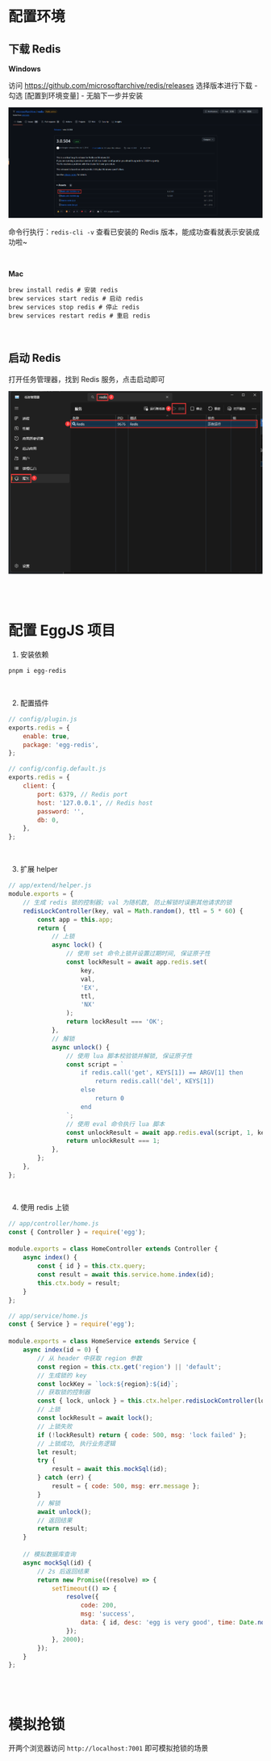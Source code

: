 # 配置环境

## 下载 Redis

**Windows**

访问 https://github.com/microsoftarchive/redis/releases 选择版本进行下载 - 勾选 [配置到环境变量] - 无脑下一步并安装

![image-20240102230117572](./picture/image-20240102230117572.png)

命令行执行：`redis-cli -v` 查看已安装的 Redis 版本，能成功查看就表示安装成功啦~

<br>

**Mac**

```shell
brew install redis # 安装 redis
brew services start redis # 启动 redis
brew services stop redis # 停止 redis
brew services restart redis # 重启 redis
```

<br>

## 启动 Redis

打开任务管理器，找到 Redis 服务，点击启动即可

<img src="./picture/image-20240120234717332.png" alt="image-20240120234717332" style="zoom: 80%;" />

<br><br>

# 配置 EggJS 项目

1. 安装依赖

```bash
pnpm i egg-redis
```

<br>

2. 配置插件

```js
// config/plugin.js
exports.redis = {
    enable: true,
    package: 'egg-redis',
};
```

```js
// config/config.default.js
exports.redis = {
    client: {
        port: 6379, // Redis port
        host: '127.0.0.1', // Redis host
        password: '',
        db: 0,
    },
};
```

<br>

3.  扩展 helper

```js
// app/extend/helper.js
module.exports = {
    // 生成 redis 锁的控制器; val 为随机数, 防止解锁时误删其他请求的锁
    redisLockController(key, val = Math.random(), ttl = 5 * 60) {
        const app = this.app;
        return {
            // 上锁
            async lock() {
                // 使用 set 命令上锁并设置过期时间, 保证原子性
                const lockResult = await app.redis.set(
                    key,
                    val,
                    'EX',
                    ttl,
                    'NX'
                );
                return lockResult === 'OK';
            },
            // 解锁
            async unlock() {
                // 使用 lua 脚本校验锁并解锁, 保证原子性
                const script = `
					if redis.call('get', KEYS[1]) == ARGV[1] then
						return redis.call('del', KEYS[1])
					else
						return 0
					end
				`;
                // 使用 eval 命令执行 lua 脚本
                const unlockResult = await app.redis.eval(script, 1, key, val);
                return unlockResult === 1;
            },
        };
    },
};
```

<br>

4.  使用 redis 上锁

```js
// app/controller/home.js
const { Controller } = require('egg');

module.exports = class HomeController extends Controller {
    async index() {
        const { id } = this.ctx.query;
        const result = await this.service.home.index(id);
        this.ctx.body = result;
    }
};
```

```js
// app/service/home.js
const { Service } = require('egg');

module.exports = class HomeService extends Service {
    async index(id = 0) {
        // 从 header 中获取 region 参数
        const region = this.ctx.get('region') || 'default';
        // 生成锁的 key
        const lockKey = `lock:${region}:${id}`;
        // 获取锁的控制器
        const { lock, unlock } = this.ctx.helper.redisLockController(lockKey);
        // 上锁
        const lockResult = await lock();
        // 上锁失败
        if (!lockResult) return { code: 500, msg: 'lock failed' };
        // 上锁成功, 执行业务逻辑
        let result;
        try {
            result = await this.mockSql(id);
        } catch (err) {
            result = { code: 500, msg: err.message };
        }
        // 解锁
        await unlock();
        // 返回结果
        return result;
    }

    // 模拟数据库查询
    async mockSql(id) {
        // 2s 后返回结果
        return new Promise((resolve) => {
            setTimeout(() => {
                resolve({
                    code: 200,
                    msg: 'success',
                    data: { id, desc: 'egg is very good', time: Date.now() },
                });
            }, 2000);
        });
    }
};
```

<br><br>

# 模拟抢锁

开两个浏览器访问 `http://localhost:7001` 即可模拟抢锁的场景

<br>
